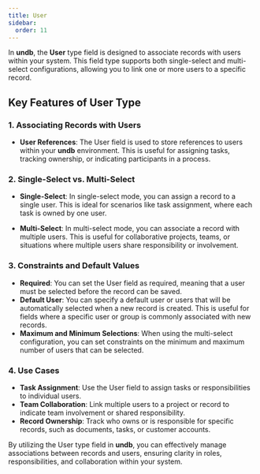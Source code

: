 ```yaml
---
title: User
sidebar:
  order: 11
---
```


In **undb**, the **User** type field is designed to associate records with users within your system. This field type supports both single-select and multi-select configurations, allowing you to link one or more users to a specific record.

## Key Features of User Type

### 1. Associating Records with Users

- **User References**: The User field is used to store references to users within your **undb** environment. This is useful for assigning tasks, tracking ownership, or indicating participants in a process.

### 2. Single-Select vs. Multi-Select

- **Single-Select**: In single-select mode, you can assign a record to a single user. This is ideal for scenarios like task assignment, where each task is owned by one user.

- **Multi-Select**: In multi-select mode, you can associate a record with multiple users. This is useful for collaborative projects, teams, or situations where multiple users share responsibility or involvement.

### 3. Constraints and Default Values

- **Required**: You can set the User field as required, meaning that a user must be selected before the record can be saved.
- **Default User**: You can specify a default user or users that will be automatically selected when a new record is created. This is useful for fields where a specific user or group is commonly associated with new records.
- **Maximum and Minimum Selections**: When using the multi-select configuration, you can set constraints on the minimum and maximum number of users that can be selected.

### 4. Use Cases

- **Task Assignment**: Use the User field to assign tasks or responsibilities to individual users.
- **Team Collaboration**: Link multiple users to a project or record to indicate team involvement or shared responsibility.
- **Record Ownership**: Track who owns or is responsible for specific records, such as documents, tasks, or customer accounts.

By utilizing the User type field in **undb**, you can effectively manage associations between records and users, ensuring clarity in roles, responsibilities, and collaboration within your system.
